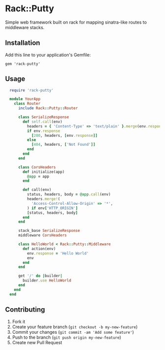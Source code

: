 # Rack::Putty

Simple web framework built on rack for mapping sinatra-like routes to middleware stacks.

## Installation

Add this line to your application's Gemfile:

    gem 'rack-putty'

## Usage

```ruby
  require 'rack-putty'

  module YourApp
    class Router
      include Rack::Putty::Router

      class SerializeResponse
        def self.call(env)
          headers = { 'Content-Type' => 'text/plain' }.merge(env.response_headers || {})
          if env.response
            [200, headers, [env.response]]
          else
            [404, headers, ['Not Found']]
          end
        end
      end

      class CorsHeaders
        def initialize(app)
          @app = app
        end

        def call(env)
          status, headers, body = @app.call(env)
          headers.merge!(
            'Access-Control-Allow-Origin' => '*',
          ) if env['HTTP_ORIGIN']
          [status, headers, body]
        end
      end

      stack_base SerializeResponse
      middleware CorsHeaders

      class HelloWorld < Rack::Putty::Middleware
        def action(env)
          env.response = 'Hello World'
          env
        end
      end

      get '/' do |builder|
        builder.use HelloWorld
      end
    end
  end
```

## Contributing

1. Fork it
2. Create your feature branch (`git checkout -b my-new-feature`)
3. Commit your changes (`git commit -am 'Add some feature'`)
4. Push to the branch (`git push origin my-new-feature`)
5. Create new Pull Request
